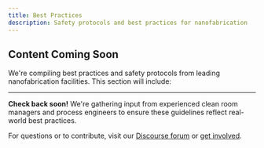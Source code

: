 ```yaml
---
title: Best Practices
description: Safety protocols and best practices for nanofabrication
---
```


## Content Coming Soon

We're compiling best practices and safety protocols from leading nanofabrication facilities. This section will include:

---

**Check back soon!** We're gathering input from experienced clean room managers and process engineers to ensure these guidelines reflect real-world best practices.

For questions or to contribute, visit our [Discourse forum](https://forum.nanoknow.org/) or [get involved](/get-involved/).

